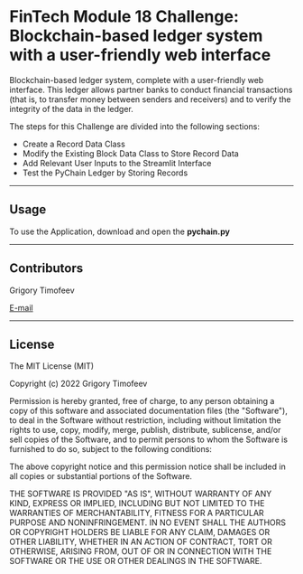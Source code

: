 # FinTech Module 18 Challenge: Blockchain-based ledger system with a user-friendly web interface


Blockchain-based ledger system, complete with a user-friendly web interface. This ledger allows partner banks to conduct financial transactions (that is, to transfer money between senders and receivers) and to verify the integrity of the data in the ledger.

The steps for this Challenge are divided into the following sections:

 - Create a Record Data Class
 - Modify the Existing Block Data Class to Store Record Data
 - Add Relevant User Inputs to the Streamlit Interface
 - Test the PyChain Ledger by Storing Records

---

## Usage

To use the Application, download and open the **pychain.py** 

---

## Contributors

Grigory Timofeev

[E-mail](fintech_github_challenge18@unloca.com)

---

## License

The MIT License (MIT)

Copyright (c) 2022 Grigory Timofeev

Permission is hereby granted, free of charge, to any person obtaining a copy of this software and associated documentation files (the "Software"), to deal in the Software without restriction, including without limitation the rights to use, copy, modify, merge, publish, distribute, sublicense, and/or sell copies of the Software, and to permit persons to whom the Software is furnished to do so, subject to the following conditions:

The above copyright notice and this permission notice shall be included in all copies or substantial portions of the Software.

THE SOFTWARE IS PROVIDED "AS IS", WITHOUT WARRANTY OF ANY KIND, EXPRESS OR IMPLIED, INCLUDING BUT NOT LIMITED TO THE WARRANTIES OF MERCHANTABILITY, FITNESS FOR A PARTICULAR PURPOSE AND NONINFRINGEMENT. IN NO EVENT SHALL THE AUTHORS OR COPYRIGHT HOLDERS BE LIABLE FOR ANY CLAIM, DAMAGES OR OTHER LIABILITY, WHETHER IN AN ACTION OF CONTRACT, TORT OR OTHERWISE, ARISING FROM, OUT OF OR IN CONNECTION WITH THE SOFTWARE OR THE USE OR OTHER DEALINGS IN THE SOFTWARE.
